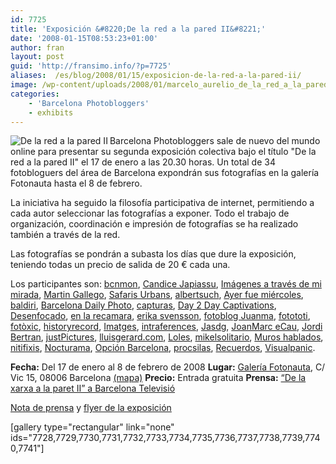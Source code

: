 ```yaml
---
id: 7725
title: 'Exposición &#8220;De la red a la pared II&#8221;'
date: '2008-01-15T08:53:23+01:00'
author: fran
layout: post
guid: 'http://fransimo.info/?p=7725'
aliases:  /es/blog/2008/01/15/exposicion-de-la-red-a-la-pared-ii/
image: /wp-content/uploads/2008/01/marcelo_aurelio_de_la_red_a_la_pared_ii_20160213_009.jpg
categories:
    - 'Barcelona Photobloggers'
    - exhibits
---
```


<img src="http://fransimo.info/wp-content/uploads/2008/01/200invitacion-bcn-photobloggers.jpg" alt="De la red a la pared II" class="alignleft" align="left">Barcelona Photobloggers sale de nuevo del mundo online para presentar su segunda exposición colectiva bajo el título "De la red a la pared II" el 17 de enero a las 20.30 horas. Un total de 34 fotobloguers del área de Barcelona expondrán sus fotografías en la galería Fotonauta hasta el 8 de febrero.

La iniciativa ha seguido la filosofía participativa de internet, permitiendo a cada autor seleccionar las fotografías a exponer. Todo el trabajo de organización, coordinación e impresión de fotografías se ha realizado también a través de la red.

Las fotografías se pondrán a subasta los días que dure la exposición, teniendo todas un precio de salida de 20 € cada una.

Los participantes son: <a href="http://www.bcnmon.blogspot.com/">bcnmon</a>, <a href="http://candicejapiassu.blogspot.com/">Candice Japiassu</a>, <a href="http://aficionadafotografica.blogspot.com/">Imágenes a través de mi mirada</a>, <a href="http://martingallego.blogspot.com/">Martin Gallego</a>, <a href="http://safarisurbans.blogspot.com/">Safaris Urbans</a>, <a href="http://www.albertsuch.com/photoblog/">albertsuch</a>, <a href="http://www.ayerfuemiercoles.com/">Ayer fue miércoles</a>, <a href="http://www.baldiri.net/">baldiri</a>, <a href="http://bcndailyphoto.blogspot.com/">Barcelona Daily Photo</a>, <a href="http://www.capturas.it/">capturas</a>, <a href="http://sebastian.yepes.in/">Day 2 Day Captivations</a>, <a href="http://www.desenfocado.com/">Desenfocado</a>, <a href="http://www.enlarecamara.com/">en la recamara</a>, <a href="http://erikasvensson.com/">erika svensson</a>, <a href="http://fotoblog.juanma.com.es/">fotoblog Juanma</a>, <a href="http://fotototi.blogspot.com/">fotototi</a>, <a href="http://fotoxic.org/">fotòxic</a>, <a href="http://historyrecord.shutterchance.com/">historyrecord</a>, <a href="http://www.imatges.net/">Imatges</a>, <a href="http://photo.intraferences.net/">intraferences</a>, <a href="http://jasdg.shutterchance.com/">Jasdg</a>, <a href="http://www.joanmarc.cat/pixelpost/">JoanMarc eCau</a>, <a href="http://jordibertran.blogspot.com/">Jordi Bertran</a>, <a href="http://justpictures.es/">justPictures</a>, <a href="http://www.lluisgerard.com/">lluisgerard.com</a>, <a href="http://www.loles.es/photo/">Loles</a>, <a href="http://mikelsolitario.blogspot.com/">mikelsolitario</a>, <a href="http://muroshablados.es/">Muros hablados</a>, <a href="http://www.nitifixis.com/">nitifixis</a>, <a href="http://www.marceloaurelio.com/nocturama">Nocturama</a>, <a href="http://opcionbarcelona.blogspot.com/">Opción Barcelona</a>, <a href="http://procsilas.net/">procsilas</a>, <a href="http://www.recuerdos.it/">Recuerdos</a>, <a href="http://fotolog.visualpanic.net/">Visualpanic</a>.

<strong>Fecha:</strong> Del 17 de enero al 8 de febrero de 2008
<strong>Lugar:</strong> <a href="http://www.fotonauta.com/">Galería Fotonauta</a>, C/ Vic 15, 08006 Barcelona <a href="http://maps.google.es/maps?f=q&amp;hl=es&amp;q=Vic,+15,Barcelona&amp;sll=41.399926,2.15493&amp;sspn=0.006953,0.021629&amp;ie=UTF8&amp;z=16&amp;ll=41.399926,2.15493&amp;spn=0.006953,0.021629&amp;om=1&amp;iwloc=addr">(mapa)</a>
<strong>Precio:</strong> Entrada gratuita
<strong>Prensa:</strong> <a href="http://fransimo.info/blog/2008/01/18/de-la-xarxa-a-la-paret-ii-a-barcelona-televisio/">“De la xarxa a la paret II” a Barcelona Televisió</a>

<a href="http://barcelonaphotobloggers.org/wp-content/uploads/2008/01/expo_de_la_red_a_la_pared_es.pdf" title="Nota de prensa">Nota de prensa</a> y <a href="http://barcelonaphotobloggers.org/wp-content/uploads/2008/01/invitacion-bcn-photobloggers.jpg" title="Flyer De la red a la Pared II">flyer de la exposición</a>

[gallery type="rectangular" link="none" ids="7728,7729,7730,7731,7732,7733,7734,7735,7736,7737,7738,7739,7740,7741"]